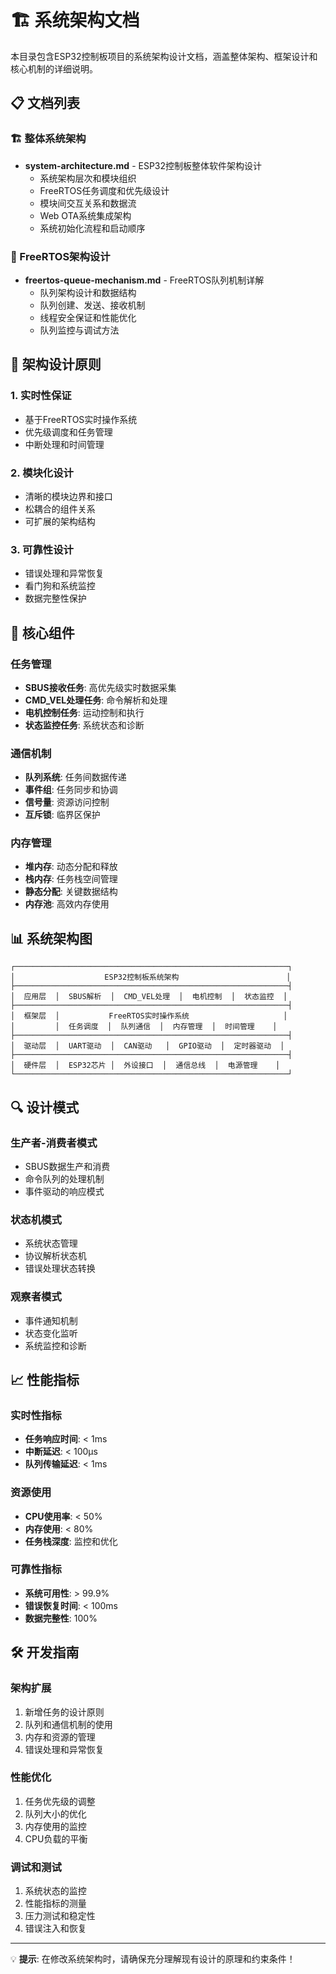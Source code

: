 # 🏗️ 系统架构文档

本目录包含ESP32控制板项目的系统架构设计文档，涵盖整体架构、框架设计和核心机制的详细说明。

## 📋 文档列表

### 🏗️ 整体系统架构
- **system-architecture.md** - ESP32控制板整体软件架构设计
  - 系统架构层次和模块组织
  - FreeRTOS任务调度和优先级设计
  - 模块间交互关系和数据流
  - Web OTA系统集成架构
  - 系统初始化流程和启动顺序

### 🔄 FreeRTOS架构设计
- **freertos-queue-mechanism.md** - FreeRTOS队列机制详解
  - 队列架构设计和数据结构
  - 队列创建、发送、接收机制
  - 线程安全保证和性能优化
  - 队列监控与调试方法

## 🎯 架构设计原则

### 1. 实时性保证
- 基于FreeRTOS实时操作系统
- 优先级调度和任务管理
- 中断处理和时间管理

### 2. 模块化设计
- 清晰的模块边界和接口
- 松耦合的组件关系
- 可扩展的架构结构

### 3. 可靠性设计
- 错误处理和异常恢复
- 看门狗和系统监控
- 数据完整性保护

## 🔧 核心组件

### 任务管理
- **SBUS接收任务**: 高优先级实时数据采集
- **CMD_VEL处理任务**: 命令解析和处理
- **电机控制任务**: 运动控制和执行
- **状态监控任务**: 系统状态和诊断

### 通信机制
- **队列系统**: 任务间数据传递
- **事件组**: 任务同步和协调
- **信号量**: 资源访问控制
- **互斥锁**: 临界区保护

### 内存管理
- **堆内存**: 动态分配和释放
- **栈内存**: 任务栈空间管理
- **静态分配**: 关键数据结构
- **内存池**: 高效内存使用

## 📊 系统架构图

```
┌─────────────────────────────────────────────────────────────┐
│                    ESP32控制板系统架构                        │
├─────────────────────────────────────────────────────────────┤
│  应用层  │  SBUS解析  │  CMD_VEL处理  │  电机控制  │  状态监控  │
├─────────────────────────────────────────────────────────────┤
│  框架层  │           FreeRTOS实时操作系统                     │
│         │  任务调度  │  队列通信  │  内存管理  │  时间管理    │
├─────────────────────────────────────────────────────────────┤
│  驱动层  │  UART驱动  │  CAN驱动   │  GPIO驱动  │  定时器驱动  │
├─────────────────────────────────────────────────────────────┤
│  硬件层  │  ESP32芯片 │  外设接口  │  通信总线  │  电源管理    │
└─────────────────────────────────────────────────────────────┘
```

## 🔍 设计模式

### 生产者-消费者模式
- SBUS数据生产和消费
- 命令队列的处理机制
- 事件驱动的响应模式

### 状态机模式
- 系统状态管理
- 协议解析状态机
- 错误处理状态转换

### 观察者模式
- 事件通知机制
- 状态变化监听
- 系统监控和诊断

## 📈 性能指标

### 实时性指标
- **任务响应时间**: < 1ms
- **中断延迟**: < 100μs
- **队列传输延迟**: < 1ms

### 资源使用
- **CPU使用率**: < 50%
- **内存使用**: < 80%
- **任务栈深度**: 监控和优化

### 可靠性指标
- **系统可用性**: > 99.9%
- **错误恢复时间**: < 100ms
- **数据完整性**: 100%

## 🛠️ 开发指南

### 架构扩展
1. 新增任务的设计原则
2. 队列和通信机制的使用
3. 内存和资源的管理
4. 错误处理和异常恢复

### 性能优化
1. 任务优先级的调整
2. 队列大小的优化
3. 内存使用的监控
4. CPU负载的平衡

### 调试和测试
1. 系统状态的监控
2. 性能指标的测量
3. 压力测试和稳定性
4. 错误注入和恢复

---

💡 **提示**: 在修改系统架构时，请确保充分理解现有设计的原理和约束条件！
